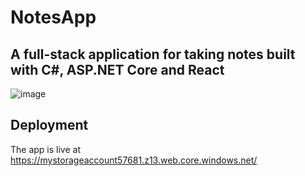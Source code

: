 # NotesApp
## A full-stack application for taking notes built with C#, ASP.NET Core and React
![image](https://github.com/penszzip/notesApp/assets/76844478/315300c9-4560-4759-9cf7-bfca4c771a4e)
## Deployment
The app is live at https://mystorageaccount57681.z13.web.core.windows.net/
